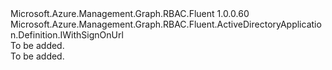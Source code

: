 <Type Name="IBlank" FullName="Microsoft.Azure.Management.Graph.RBAC.Fluent.ActiveDirectoryApplication.Definition.IBlank">
  <TypeSignature Language="C#" Value="public interface IBlank : Microsoft.Azure.Management.Graph.RBAC.Fluent.ActiveDirectoryApplication.Definition.IWithSignOnUrl" />
  <TypeSignature Language="ILAsm" Value=".class public interface auto ansi abstract IBlank implements class Microsoft.Azure.Management.Graph.RBAC.Fluent.ActiveDirectoryApplication.Definition.IWithSignOnUrl" />
  <TypeSignature Language="DocId" Value="T:Microsoft.Azure.Management.Graph.RBAC.Fluent.ActiveDirectoryApplication.Definition.IBlank" />
  <TypeSignature Language="VB.NET" Value="Public Interface IBlank&#xA;Implements IWithSignOnUrl" />
  <TypeSignature Language="F#" Value="type IBlank = interface&#xA;    interface IWithSignOnUrl" />
  <AssemblyInfo>
    <AssemblyName>Microsoft.Azure.Management.Graph.RBAC.Fluent</AssemblyName>
    <AssemblyVersion>1.0.0.60</AssemblyVersion>
  </AssemblyInfo>
  <Interfaces>
    <Interface>
      <InterfaceName>Microsoft.Azure.Management.Graph.RBAC.Fluent.ActiveDirectoryApplication.Definition.IWithSignOnUrl</InterfaceName>
    </Interface>
  </Interfaces>
  <Docs>
    <summary>To be added.</summary>
    <remarks>To be added.</remarks>
  </Docs>
  <Members />
</Type>